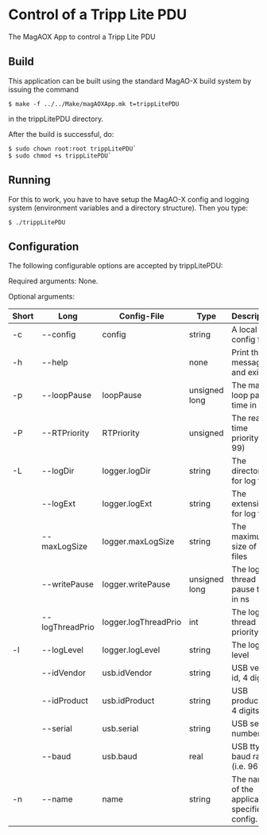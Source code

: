 
# Control of a Tripp Lite PDU

The MagAOX App to control a Tripp Lite PDU

## Build

This application can be built using the standard MagAO-X build system by issuing the command
```
$ make -f ../../Make/magAOXApp.mk t=trippLitePDU
```
in the trippLitePDU directory.

After the build is successful, do:

```
$ sudo chown root:root trippLitePDU`
$ sudo chmod +s trippLitePDU`
```

## Running

For this to work, you have to have setup the MagAO-X config and logging system (environment variables and a directory structure).  Then you type:

`$ ./trippLitePDU`

## Configuration

The following configurable options are accepted by trippLitePDU:

  Required arguments:
   None.

  Optional arguments:

   |Short | Long         |  Config-File         |     Type               | Description  |
   | ---  | ---          | ---                  |   ---               | ---          |
   | -c | --config       |      config          |    string        | A local config file    |
   | -h | --help         |                      |    none          | Print this message and exit    |
   | -p | --loopPause    | loopPause            |    unsigned long | The main loop pause time in ns |
   | -P | --RTPriority   | RTPriority           |    unsigned      | The real-time priority (0-99)  |
   | -L | --logDir       | logger.logDir        |    string        | The directory for log files    |
   |    | --logExt       | logger.logExt        |    string        | The extension for log files    |
   |    | --maxLogSize   | logger.maxLogSize    |    string        | The maximum size of log files  |
   |    | --writePause   | logger.writePause    |    unsigned long | The log thread pause time in ns |
   |    |--logThreadPrio | logger.logThreadPrio |    int           | The log thread priority        |
   | -l | --logLevel     | logger.logLevel      |    string        | The log level                  |
   |    | --idVendor     | usb.idVendor         |    string        | USB vendor id, 4 digits        |
   |    | --idProduct    | usb.idProduct        |    string        | USB product id, 4 digits       |
   |    | --serial       | usb.serial           |    string        | USB serial number        |
   |    | --baud         | usb.baud             |    real          | USB tty baud rate (i.e. 9600) |
   | -n | --name         | name                 |    string        | The name of the application, specifies config. |
